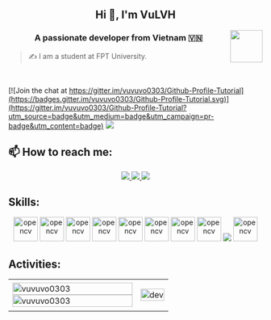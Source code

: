 

 

<h2 align="center">Hi 👋, I'm VuLVH</h2>
<img align="right" width="64" src="https://img.icons8.com/?size=100&id=i2llp4qsMKom&format=png&color=000000" />
<p align="center">
  <h3 align="center">A passionate developer from Vietnam 🇻🇳 </h3>
</p>

> ✍ I am a student at FPT University.

<br />

[![Join the chat at https://gitter.im/vuvuvo0303/Github-Profile-Tutorial](https://badges.gitter.im/vuvuvo0303/Github-Profile-Tutorial.svg)](https://gitter.im/vuvuvo0303/Github-Profile-Tutorial?utm_source=badge&utm_medium=badge&utm_campaign=pr-badge&utm_content=badge)
![](https://komarev.com/ghpvc/?username=vuvuvo0303&style=flat-square)

## 📫 How to reach me:

<p align="center">

  <a href="https://www.facebook.com/profile.php?id=100012595548485" alt="Facebook">
    <img src="https://img.icons8.com/fluent/48/000000/facebook-new.png" target="_blank" />
  </a> 
  <a href="[https://github.com/vuvuvo0303" alt="Github">
    <img src="https://img.icons8.com/fluent/48/000000/github.png"/>
  </a> 

  <a href="mailto:vuhoangvanle@gmail.com" alt="Email">
    <img src="https://img.icons8.com/fluent/48/000000/mailing.png"/>
  </a>
</p>

## Skills:
<p align="center">
  <img src="https://img.icons8.com/?size=100&id=N3G7bBnphi53&format=png&color=000000" alt="opencv" width="48" height="48"/> 
  <img src="https://img.icons8.com/?size=100&id=9nLaR5KFGjN0&format=png&color=000000" alt="opencv" width="48" height="48"/>
  <img src="https://img.icons8.com/?size=100&id=Nkym0Ujb8VGI&format=png&color=000000" alt="opencv" width="48" height="48"/>
  <img src="https://img.icons8.com/?size=100&id=3BTBsJs5myRy&format=png&color=000000" alt="opencv" width="48" height="48"/>
  <img src="https://img.icons8.com/?size=100&id=20909&format=png&color=000000" alt="opencv" width="48" height="48"/>
  <img src="https://img.icons8.com/?size=100&id=HcQEdKCkXUs3&format=png&color=000000" alt="opencv" width="48" height="48"/>
  <img src="https://img.icons8.com/?size=100&id=Pd2x9GWu9ovX&format=png&color=000000" alt="opencv" width="48" height="48"/>
  <img src="https://img.icons8.com/?size=100&id=AZOZNnY73haj&format=png&color=000000" alt="opencv" width="48" height="48"/>
  <img src="https://img.icons8.com/color/48/000000/visual-studio-code-2019.png"/>

  
  <img src="https://img.icons8.com/?size=100&id=oROcPah5ues6&format=png&color=000000" alt="opencv" width="48" height="48"/>
</p>

## Activities:

<table style="width:100%;">
  <tr>
    <td>
      <img src="https://github-readme-stats.vercel.app/api/top-langs/?username=vuvuvo0303&bg_color=FFFFFF00&text_color=179fa3&layout=compact&hide=CSS&langs_count=10&custom_title=Top%20my%20language" alt="vuvuvo0303" width="100%"/>
      <img src="https://github-readme-stats.vercel.app/api?username=vuvuvo0303&bg_color=FFFFFF00&text_color=179fa3&show_icons=true&count_private=true&include_all_commits=true&custom_title=Works%20on%20Github" alt="vuvuvo0303" width="100%"/>
    </td>
    <td>
      <p align="center"> 
        <img src="https://cdn.dribbble.com/users/1059583/screenshots/4171367/coding-freak.gif" alt="dev" width="100%"/>
      </p>
    </td>
  </tr>
</table>

